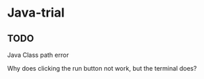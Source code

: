 # Java-trial

## TODO

Java Class path error

Why does clicking the run button not work, but the terminal does?
